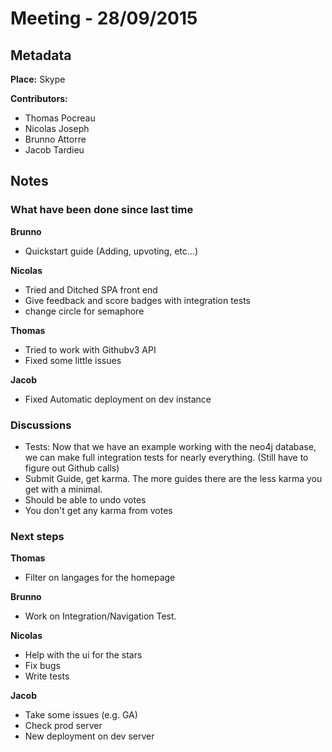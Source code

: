 # Meeting - 28/09/2015

## Metadata

**Place:** Skype

**Contributors:**

* Thomas Pocreau
* Nicolas Joseph
* Brunno Attorre
* Jacob Tardieu

## Notes
### What have been done since last time

**Brunno**
- Quickstart guide (Adding, upvoting, etc...)

**Nicolas**
- Tried and Ditched SPA front end
- Give feedback and score badges with integration tests
- change circle for semaphore

**Thomas**
- Tried to work with Githubv3 API
- Fixed some little issues

**Jacob**
- Fixed Automatic deployment on dev instance

### Discussions

- Tests: Now that we have an example working with the neo4j database, we can make full integration tests for nearly everything. (Still have to figure out Github calls)
- Submit Guide, get karma. The more guides there are the less karma you get with a minimal.
- Should be able to undo votes
- You don't get any karma from votes

### Next steps

**Thomas**
* Filter on langages for the homepage

**Brunno**
- Work on Integration/Navigation Test.

**Nicolas**
- Help with the ui for the stars
- Fix bugs
- Write tests

**Jacob**
- Take some issues (e.g. GA)
- Check prod server
- New deployment on dev server
